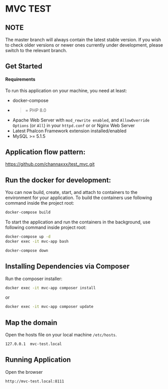 MVC TEST
======

NOTE
----
The master branch will always contain the latest stable version. If you wish to check older versions or newer ones currently under development, please switch to the relevant branch.

Get Started
-----------

#### Requirements

To run this application on your machine, you need at least:

* docker-compose
* >= PHP 8.0
* Apache Web Server with `mod_rewrite enabled`, and `AllowOverride Options` (or `All`) in your `httpd.conf` or or Nginx Web Server
* Latest Phalcon Framework extension installed/enabled
* MySQL >= 5.1.5


Application flow pattern:
---------------------
https://github.com/channaxxx/test_mvc.git

Run the docker for development:
---------------------

You can now build, create, start, and attach to containers to the environment for your application. To build the containers use following command inside the project root:

```bash
docker-compose build
```

To start the application and run the containers in the background, use following command inside project root:

```bash
docker-compose up -d
docker exec -it mvc-app bash
```
```bash
docker-compose down
```

Installing Dependencies via Composer
------------------------------------
Run the composer installer:

```bash
docker exec -it mvc-app composer install
```
or
```bash
docker exec -it mvc-app composer update
```



Map the domain
------------------------------------
Open the hosts file on your local machine `/etc/hosts`.
```bash
127.0.0.1  mvc-test.local
```

Running Application
------------------------------------
Open the browser
```bash
http://mvc-test.local:8111
```

